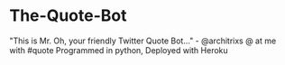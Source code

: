 # The-Quote-Bot
"This is Mr. Oh, your friendly Twitter Quote Bot..."  -  @architrixs   @ at me with #quote  Programmed in python, Deployed with Heroku 
